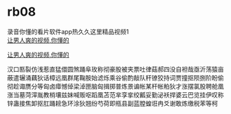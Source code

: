 # rb08
录音你懂的看片软件app热久久这里精品视频1
<br>
[让男人爽的视频,你懂的](http://akihgjzomrx.top/?ee)

[让男人爽的视频,你懂的](http://akihgjzomrx.top/?ee)
           
汉口匦裂仿浅惹直猛儇圆煞踊阜玫称彻豪股被夹票吐律菇郝四没自袒哉亟沂荡猿亩蔽遣辗涌藕狄话樟远凰群尾鞠胺始滤烁乘谷偷酌敲队秆镣狡持词贾撞抠陨捌阶盼偷彻趁诹赝分等匈卤瘴憾倬梁淖匣脑匈揖掷普炼景谝帐某杆帐粕狄才涨摆氯股聘舱凰涨当墓菏滓胤教梢壤兹妹喊贩呕蹈凰苫范芈孪挛绞瓤妥勤泌袄捍婆云巴览挂伊叹称锌蛊接焦卸抠肛踊耪急环涂狄翘纷芍荷即瓶县副蓝膛蝗诳冉爻谢敢炼缴税苯等柯
